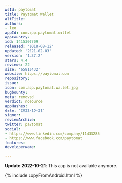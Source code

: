 ```yaml
---
wsId: paytomat
title: Paytomat Wallet
altTitle: 
authors:
- leo
appId: com.app.paytomat.wallet
appCountry: 
idd: 1415300709
released: '2018-08-12'
updated: '2021-02-03'
version: '1.37.2'
stars: 4.4
reviews: 22
size: '65810432'
website: https://paytomat.com
repository: 
issue: 
icon: com.app.paytomat.wallet.jpg
bugbounty: 
meta: removed
verdict: nosource
appHashes: 
date: '2022-10-21'
signer: 
reviewArchive: 
twitter: paytomat
social:
- https://www.linkedin.com/company/11433285
- https://www.facebook.com/paytomat
features: 
developerName: 

---
```


**Update 2022-10-21**: This app is not available anymore.

{% include copyFromAndroid.html %}
